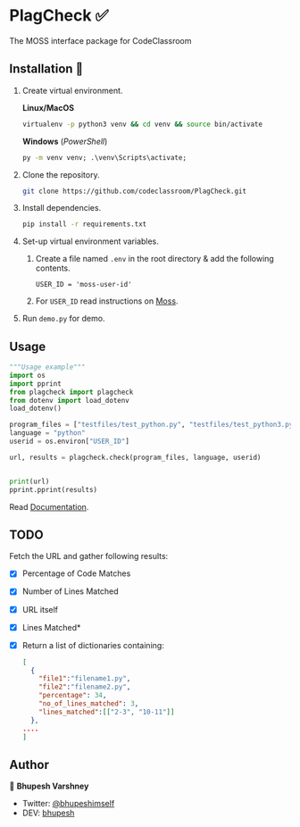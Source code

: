 # PlagCheck ✅

The MOSS interface package for CodeClassroom

## Installation 🔮

1. Create virtual environment.

    **Linux/MacOS**

    ```bash
    virtualenv -p python3 venv && cd venv && source bin/activate
    ```

    **Windows**
    (*PowerShell*)

    ```cmd
    py -m venv venv; .\venv\Scripts\activate;
    ```

2. Clone the repository.

    ```bash
    git clone https://github.com/codeclassroom/PlagCheck.git
    ```

3. Install dependencies.

    ```bash
    pip install -r requirements.txt
    ```

4. Set-up virtual environment variables.
    1. Create a file named `.env` in the root directory & add the following contents.

        ```text
        USER_ID = 'moss-user-id'
        ```

    2. For `USER_ID` read instructions on [Moss](http://theory.stanford.edu/~aiken/moss/).

5. Run `demo.py` for demo.

## Usage

```python
"""Usage example"""
import os
import pprint
from plagcheck import plagcheck
from dotenv import load_dotenv
load_dotenv()

program_files = ["testfiles/test_python.py", "testfiles/test_python3.py"]
language = "python"
userid = os.environ["USER_ID"]

url, results = plagcheck.check(program_files, language, userid)


print(url)
pprint.pprint(results)

```

Read [Documentation](https://github.com/codeclassroom/PlagCheck/blob/master/docs/docs.md).

## TODO

Fetch the URL and gather following results:

- [x] Percentage of Code Matches
- [x] Number of Lines Matched
- [x] URL itself
- [x] Lines Matched*
- [x] Return a list of dictionaries containing:

    ```json
    [
      {
        "file1":"filename1.py",
        "file2":"filename2.py",
        "percentage": 34,
        "no_of_lines_matched": 3,
        "lines_matched":[["2-3", "10-11"]]
      },
    ....
    ]
    ```

## Author

👥 **Bhupesh Varshney**

- Twitter: [@bhupeshimself](https://twitter.com/bhupeshimself)
- DEV: [bhupesh](https://dev.to/bhupesh)
